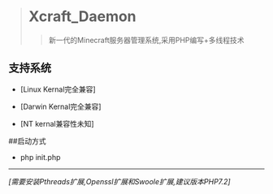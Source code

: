 ># Xcraft_Daemon
>>新一代的Minecraft服务器管理系统,采用PHP编写+多线程技术

## 支持系统
* [Linux Kernal完全兼容] 

* [Darwin Kernal完全兼容] 

* [NT kernal兼容性未知] 

##启动方式

* php init.php
---
*[需要安装Pthreads扩展,Openssl扩展和Swoole扩展,建议版本PHP7.2]*